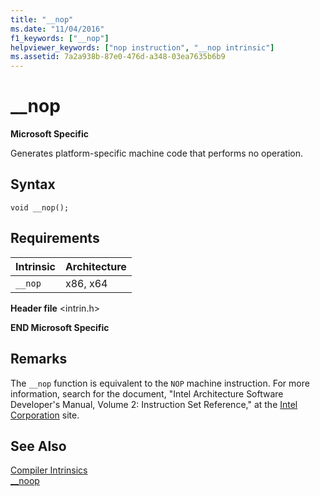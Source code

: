 ```yaml
---
title: "__nop"
ms.date: "11/04/2016"
f1_keywords: ["__nop"]
helpviewer_keywords: ["nop instruction", "__nop intrinsic"]
ms.assetid: 7a2a938b-87e0-476d-a348-03ea7635b6b9
---
```

# __nop

**Microsoft Specific**

Generates platform-specific machine code that performs no operation.

## Syntax

```
void __nop();
```

## Requirements

|Intrinsic|Architecture|
|---------------|------------------|
|`__nop`|x86, x64|

**Header file** \<intrin.h>

**END Microsoft Specific**

## Remarks

The `__nop` function is equivalent to the `NOP` machine instruction. For more information, search for the document, "Intel Architecture Software Developer's Manual, Volume 2: Instruction Set Reference," at the [Intel Corporation](https://software.intel.com/articles/intel-sdm) site.

## See Also

[Compiler Intrinsics](../intrinsics/compiler-intrinsics.md)<br/>
[__noop](../intrinsics/noop.md)